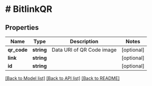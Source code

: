 # # BitlinkQR

## Properties

Name | Type | Description | Notes
------------ | ------------- | ------------- | -------------
**qr_code** | **string** | Data URI of QR Code image | [optional]
**link** | **string** |  | [optional]
**id** | **string** |  | [optional]

[[Back to Model list]](../../README.md#models) [[Back to API list]](../../README.md#endpoints) [[Back to README]](../../README.md)
